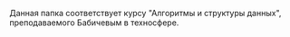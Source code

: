 Данная папка соответствует курсу "Алгоритмы и структуры данных", преподаваемого Бабичевым в техносфере.
